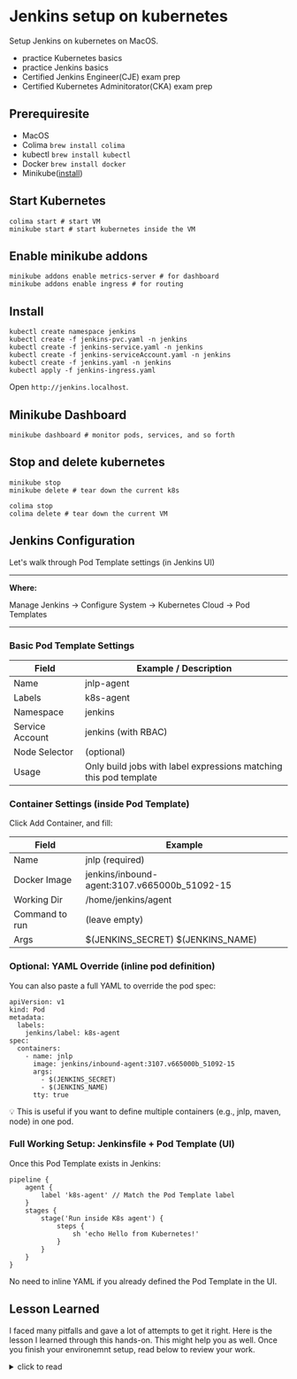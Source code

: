 Jenkins setup on kubernetes
============================

Setup Jenkins on kubernetes on MacOS.

- practice Kubernetes basics 
- practice Jenkins basics
- Certified Jenkins Engineer(CJE) exam prep
- Certified Kubernetes Adminitorator(CKA) exam prep

## Prerequiresite

- MacOS
- Colima `brew install colima`
- kubectl `brew install kubectl`
- Docker `brew install docker`
- Minikube([install](https://minikube.sigs.k8s.io/docs/start/?arch=%2Fmacos%2Farm64%2Fstable%2Fbinary+download))

## Start Kubernetes

```
colima start # start VM
minikube start # start kubernetes inside the VM
```

## Enable minikube addons

```
minikube addons enable metrics-server # for dashboard
minikube addons enable ingress # for routing
```

## Install 

```
kubectl create namespace jenkins
kubectl create -f jenkins-pvc.yaml -n jenkins
kubectl create -f jenkins-service.yaml -n jenkins
kubectl create -f jenkins-serviceAccount.yaml -n jenkins
kubectl create -f jenkins.yaml -n jenkins
kubectl apply -f jenkins-ingress.yaml
```

Open `http://jenkins.localhost`.

## Minikube Dashboard

```
minikube dashboard # monitor pods, services, and so forth
```

## Stop and delete kubernetes

```
minikube stop
minikube delete # tear down the current k8s

colima stop
colima delete # tear down the current VM
```

## Jenkins Configuration

Let's walk through Pod Template settings (in Jenkins UI)

---
**Where:**

Manage Jenkins → Configure System → Kubernetes Cloud → Pod Templates

---

### Basic Pod Template Settings

| Field           | Example / Description                                             |
|-----------------|-------------------------------------------------------------------|
| Name            | jnlp-agent                                                        |
| Labels          | k8s-agent                                                         |
| Namespace       | jenkins                                                           |
| Service Account | jenkins (with RBAC)                                               |
| Node Selector   | (optional)                                                        |
| Usage           | Only build jobs with label expressions matching this pod template |

### Container Settings (inside Pod Template)

Click Add Container, and fill:

| Field          | Example                                      |
|----------------|----------------------------------------------|
| Name           | jnlp (required)                              |
| Docker Image   | jenkins/inbound-agent:3107.v665000b_51092-15 |
| Working Dir    | /home/jenkins/agent                          |
| Command to run | (leave empty)                                |
| Args           | $(JENKINS_SECRET) $(JENKINS_NAME)            |

### Optional: YAML Override (inline pod definition)

You can also paste a full YAML to override the pod spec:

```
apiVersion: v1
kind: Pod
metadata:
  labels:
    jenkins/label: k8s-agent
spec:
  containers:
    - name: jnlp
      image: jenkins/inbound-agent:3107.v665000b_51092-15
      args:
        - $(JENKINS_SECRET)
        - $(JENKINS_NAME)
      tty: true
```

💡 This is useful if you want to define multiple containers (e.g., jnlp, maven, node) in one pod.

### Full Working Setup: Jenkinsfile + Pod Template (UI)

Once this Pod Template exists in Jenkins:

```
pipeline {
    agent {
        label 'k8s-agent' // Match the Pod Template label
    }
    stages {
        stage('Run inside K8s agent') {
            steps {
                sh 'echo Hello from Kubernetes!'
            }
        }
    }
}
```

No need to inline YAML if you already defined the Pod Template in the UI.

## Lesson Learned

I faced many pitfalls and gave a lot of attempts to get it right.
Here is the lesson I learned through this hands-on.
This might help you as well. Once you finish your environemnt setup,
read below to review your work.

<details>
<summary>click to read</summary>

## Summary: Lessons I Learned — Running Jenkins Agents on Kubernetes

### 1. Jenkins Kubernetes Plugin = Dynamic Agent Pods

You learned how to:

* Use the Kubernetes plugin to launch agents as Kubernetes pods
* Set up a Pod Template that defines what the agent pod should look like
* Let Jenkins automatically schedule builds inside these pods

This is the foundation for scalable, cloud-native CI/CD.

### 🔐 2. Jenkins agents connect via port 50000 (JNLP)

You learned:

* The Jenkins controller must expose port 50000
* The Kubernetes Service must route both 8080 and 50000
* The agent pod connects back to the controller using JNLP with:

### 🧰 3. You need proper Pod Template configuration

Specifically:

* Container name must be jnlp
* No command override (leave blank)
* Proper arguments ($(JENKINS_SECRET) $(JENKINS_NAME))

Use a recent and compatible image:

```
jenkins/inbound-agent:latest
```

And you must match the label:

```
metadata:
  labels:
    jenkins/label: k8s-agent
```

With the label used in your pipeline.

### 🛡️ 4. Jenkins needs RBAC credentials to talk to Kubernetes

You created:

* A ServiceAccount for Jenkins
* A ClusterRole granting access to create/manage pods
* A ClusterRoleBinding to connect them

This is what allowed Jenkins to actually create agent pods in your cluster.

### 🧠 5. Jenkins controller != agent

You got this important lesson:

“Jenkins doesn’t have label 'foo'” does not mean Jenkins controller is broken
It means Jenkins couldn’t find a matching agent pod that connected back.

And to fix it:

* Add correct labels
* Use the node() block when needed
* Confirm that the agent actually connected successfully

### ✅ 6. Final Result: CI builds run dynamically on K8s pods!

You now have:

* Jenkins running in Kubernetes
* Agent pods launching dynamically
* Builds executing cleanly inside isolated pods

A truly cloud-native CI/CD pipeline setup 🔥
</details>